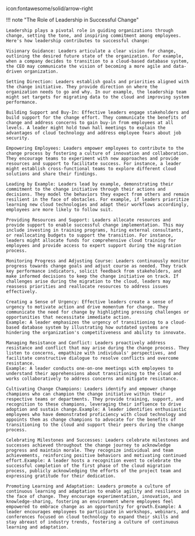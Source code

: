 icon:fontawesome/solid/arrow-right

!!! note "The Role of Leadership in Successful Change"
    
    Leadership plays a pivotal role in guiding organizations through change, setting the tone, and inspiring commitment among employees. Here's how leadership contributes to successful change:

    Visionary Guidance: Leaders articulate a clear vision for change, outlining the desired future state of the organization. For example, when a company decides to transition to a cloud-based database system, the CEO may communicate the vision of becoming a more agile and data-driven organization.

    Setting Direction: Leaders establish goals and priorities aligned with the change initiative. They provide direction on where the organization needs to go and why. In our example, the leadership team might set targets for migrating data to the cloud and improving system performance.

    Building Support and Buy-In: Effective leaders engage stakeholders and build support for the change effort. They communicate the benefits of change and address concerns to gain buy-in from employees at all levels. A leader might hold town hall meetings to explain the advantages of cloud technology and address employee fears about job security.

    Empowering Employees: Leaders empower employees to contribute to the change process by fostering a culture of innovation and collaboration. They encourage teams to experiment with new approaches and provide resources and support to facilitate success. For instance, a leader might establish cross-functional teams to explore different cloud solutions and share their findings.

    Leading by Example: Leaders lead by example, demonstrating their commitment to the change initiative through their actions and decisions. They model the behaviors they expect from others and remain resilient in the face of obstacles. For example, if leaders prioritize learning new cloud technologies and adapt their workflows accordingly, employees are more likely to follow suit.

    Providing Resources and Support: Leaders allocate resources and provide support to enable successful change implementation. This may include investing in training programs, hiring external consultants, or reallocating budgets to support the transition. For instance, leaders might allocate funds for comprehensive cloud training for employees and provide access to expert support during the migration process.

    Monitoring Progress and Adjusting Course: Leaders continuously monitor progress towards change goals and adjust course as needed. They track key performance indicators, solicit feedback from stakeholders, and make informed decisions to keep the change initiative on track. If challenges arise during the migration to the cloud, leaders may reassess priorities and reallocate resources to address issues effectively.

    Creating a Sense of Urgency: Effective leaders create a sense of urgency to motivate action and drive momentum for change. They communicate the need for change by highlighting pressing challenges or opportunities that necessitate immediate action.
    Example: A leader emphasizes the urgency of transitioning to a cloud-based database system by illustrating how outdated systems are hindering the organization's competitiveness and ability to innovate.

    Managing Resistance and Conflict: Leaders proactively address resistance and conflict that may arise during the change process. They listen to concerns, empathize with individuals' perspectives, and facilitate constructive dialogue to resolve conflicts and overcome resistance.
    Example: A leader conducts one-on-one meetings with employees to understand their apprehensions about transitioning to the cloud and works collaboratively to address concerns and mitigate resistance.

    Cultivating Change Champions: Leaders identify and empower change champions who can champion the change initiative within their respective teams or departments. They provide training, support, and recognition to these champions, leveraging their influence to drive adoption and sustain change.Example: A leader identifies enthusiastic employees who have demonstrated proficiency with cloud technology and appoints them as change champions to advocate for the benefits of transitioning to the cloud and support their peers during the change process.

    Celebrating Milestones and Successes: Leaders celebrate milestones and successes achieved throughout the change journey to acknowledge progress and maintain morale. They recognize individual and team achievements, reinforcing positive behaviors and motivating continued effort.Example: A leader hosts a recognition event to celebrate the successful completion of the first phase of the cloud migration process, publicly acknowledging the efforts of the project team and expressing gratitude for their dedication.

    Promoting Learning and Adaptation: Leaders promote a culture of continuous learning and adaptation to enable agility and resilience in the face of change. They encourage experimentation, innovation, and knowledge-sharing, fostering an environment where employees feel empowered to embrace change as an opportunity for growth.Example: A leader encourages employees to participate in workshops, webinars, and conferences focused on cloud technology to expand their skills and stay abreast of industry trends, fostering a culture of continuous learning and adaptation. 
